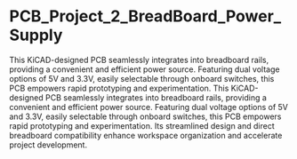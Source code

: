 # PCB_Project_2_BreadBoard_Power_Supply
This KiCAD-designed PCB seamlessly integrates into breadboard rails, providing a convenient and efficient power source. Featuring dual voltage options of 5V and 3.3V, easily selectable through onboard switches, this PCB empowers rapid prototyping and experimentation. 
This KiCAD-designed PCB seamlessly integrates into breadboard rails, providing a convenient and efficient power source. Featuring dual voltage options of 5V and 3.3V, easily selectable through onboard switches, this PCB empowers rapid prototyping and experimentation. Its streamlined design and direct breadboard compatibility enhance workspace organization and accelerate project development.
